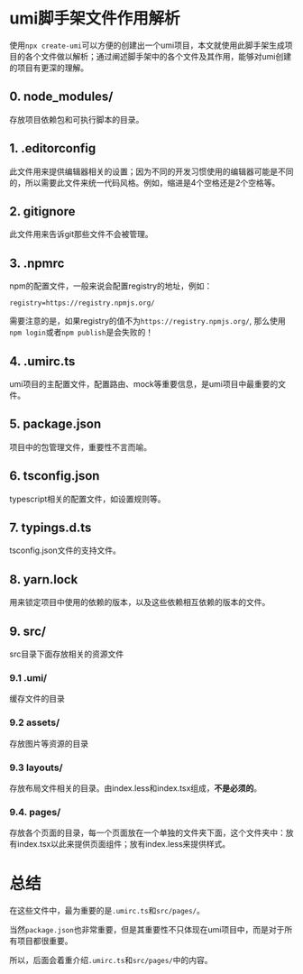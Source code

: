 # umi脚手架文件作用解析
使用`npx create-umi`可以方便的创建出一个umi项目，本文就使用此脚手架生成项目的各个文件做以解析；通过阐述脚手架中的各个文件及其作用，能够对umi创建的项目有更深的理解。

## 0. node_modules/
存放项目依赖包和可执行脚本的目录。

## 1. .editorconfig
此文件用来提供编辑器相关的设置；因为不同的开发习惯使用的编辑器可能是不同的，所以需要此文件来统一代码风格。例如，缩进是4个空格还是2个空格等。

## 2. gitignore
此文件用来告诉git那些文件不会被管理。

## 3. .npmrc
npm的配置文件，一般来说会配置registry的地址，例如：

`registry=https://registry.npmjs.org/`

需要注意的是，如果registry的值不为`https://registry.npmjs.org/`, 那么使用`npm login`或者`npm publish`是会失败的！

## 4. .umirc.ts
umi项目的主配置文件，配置路由、mock等重要信息，是umi项目中最重要的文件。

## 5. package.json
项目中的包管理文件，重要性不言而喻。

## 6. tsconfig.json
typescript相关的配置文件，如设置规则等。

## 7. typings.d.ts
tsconfig.json文件的支持文件。

## 8. yarn.lock
用来锁定项目中使用的依赖的版本，以及这些依赖相互依赖的版本的文件。

## 9. src/
src目录下面存放相关的资源文件

### 9.1 .umi/
缓存文件的目录
### 9.2 assets/
存放图片等资源的目录
### 9.3 layouts/
存放布局文件相关的目录。由index.less和index.tsx组成，**不是必须的**。
### 9.4. pages/
存放各个页面的目录，每一个页面放在一个单独的文件夹下面，这个文件夹中：放有index.tsx以此来提供页面组件；放有index.less来提供样式。

# 总结
在这些文件中，最为重要的是`.umirc.ts`和`src/pages/`。

当然`package.json`也非常重要，但是其重要性不只体现在umi项目中，而是对于所有项目都很重要。

所以，后面会着重介绍`.umirc.ts`和`src/pages/`中的内容。